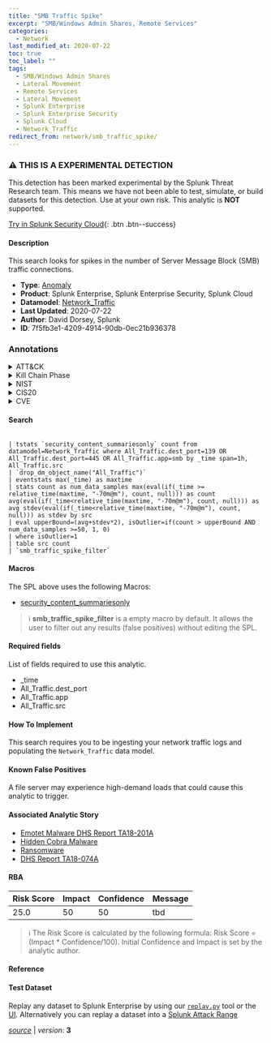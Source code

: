 ```yaml
---
title: "SMB Traffic Spike"
excerpt: "SMB/Windows Admin Shares, Remote Services"
categories:
  - Network
last_modified_at: 2020-07-22
toc: true
toc_label: ""
tags:
  - SMB/Windows Admin Shares
  - Lateral Movement
  - Remote Services
  - Lateral Movement
  - Splunk Enterprise
  - Splunk Enterprise Security
  - Splunk Cloud
  - Network_Traffic
redirect_from: network/smb_traffic_spike/
---
```


### :warning: THIS IS A EXPERIMENTAL DETECTION
This detection has been marked experimental by the Splunk Threat Research team. This means we have not been able to test, simulate, or build datasets for this detection. Use at your own risk. This analytic is **NOT** supported.


[Try in Splunk Security Cloud](https://www.splunk.com/en_us/cyber-security.html){: .btn .btn--success}

#### Description

This search looks for spikes in the number of Server Message Block (SMB) traffic connections.

- **Type**: [Anomaly](https://github.com/splunk/security_content/wiki/Detection-Analytic-Types)
- **Product**: Splunk Enterprise, Splunk Enterprise Security, Splunk Cloud
- **Datamodel**: [Network_Traffic](https://docs.splunk.com/Documentation/CIM/latest/User/NetworkTraffic)
- **Last Updated**: 2020-07-22
- **Author**: David Dorsey, Splunk
- **ID**: 7f5fb3e1-4209-4914-90db-0ec21b936378

### Annotations
<details>
  <summary>ATT&CK</summary>

<div markdown="1">

#### [ATT&CK](https://attack.mitre.org/)

| ID          | Technique   | Tactic         |
| ----------- | ----------- |--------------- |
| [T1021.002](https://attack.mitre.org/techniques/T1021/002/) | SMB/Windows Admin Shares | Lateral Movement |

| [T1021](https://attack.mitre.org/techniques/T1021/) | Remote Services | Lateral Movement |

</div>
</details>


<details>
  <summary>Kill Chain Phase</summary>

<div markdown="1">

* Exploitation


</div>
</details>


<details>
  <summary>NIST</summary>

<div markdown="1">

* DE.AE



</div>
</details>

<details>
  <summary>CIS20</summary>

<div markdown="1">

* CIS 13



</div>
</details>

<details>
  <summary>CVE</summary>

<div markdown="1">


</div>
</details>


#### Search

```

| tstats `security_content_summariesonly` count from datamodel=Network_Traffic where All_Traffic.dest_port=139 OR All_Traffic.dest_port=445 OR All_Traffic.app=smb by _time span=1h, All_Traffic.src 
| `drop_dm_object_name("All_Traffic")` 
| eventstats max(_time) as maxtime 
| stats count as num_data_samples max(eval(if(_time >= relative_time(maxtime, "-70m@m"), count, null))) as count avg(eval(if(_time<relative_time(maxtime, "-70m@m"), count, null))) as avg stdev(eval(if(_time<relative_time(maxtime, "-70m@m"), count, null))) as stdev by src 
| eval upperBound=(avg+stdev*2), isOutlier=if(count > upperBound AND num_data_samples >=50, 1, 0) 
| where isOutlier=1 
| table src count 
| `smb_traffic_spike_filter` 
```

#### Macros
The SPL above uses the following Macros:
* [security_content_summariesonly](https://github.com/splunk/security_content/blob/develop/macros/security_content_summariesonly.yml)

> :information_source:
> **smb_traffic_spike_filter** is a empty macro by default. It allows the user to filter out any results (false positives) without editing the SPL.



#### Required fields
List of fields required to use this analytic.
* _time
* All_Traffic.dest_port
* All_Traffic.app
* All_Traffic.src



#### How To Implement
This search requires you to be ingesting your network traffic logs and populating the `Network_Traffic` data model.
#### Known False Positives
A file server may experience high-demand loads that could cause this analytic to trigger.

#### Associated Analytic Story
* [Emotet Malware  DHS Report TA18-201A ](/stories/emotet_malware__dhs_report_ta18-201a_)
* [Hidden Cobra Malware](/stories/hidden_cobra_malware)
* [Ransomware](/stories/ransomware)
* [DHS Report TA18-074A](/stories/dhs_report_ta18-074a)




#### RBA

| Risk Score  | Impact      | Confidence   | Message      |
| ----------- | ----------- |--------------|--------------|
| 25.0 | 50 | 50 | tbd |


> :information_source:
> The Risk Score is calculated by the following formula: Risk Score = (Impact * Confidence/100). Initial Confidence and Impact is set by the analytic author.


#### Reference


#### Test Dataset
Replay any dataset to Splunk Enterprise by using our [`replay.py`](https://github.com/splunk/attack_data#using-replaypy) tool or the [UI](https://github.com/splunk/attack_data#using-ui).
Alternatively you can replay a dataset into a [Splunk Attack Range](https://github.com/splunk/attack_range#replay-dumps-into-attack-range-splunk-server)




[*source*](https://github.com/splunk/security_content/tree/develop/detections/experimental/network/smb_traffic_spike.yml) \| *version*: **3**